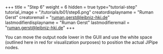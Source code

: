 +++
title = "Step 6"
weight = 6
hidden = true
type="tutorial-step"
tutorial_image = "/tutorials/b01/step6.png"
creatordisplayname = "Ruman Gerst"
creatoremail = "ruman.gerst@leibniz-hki.de"
lastmodifierdisplayname = "Ruman Gerst"
lastmodifieremail = "ruman.gerst@leibniz-hki.de"
+++

You can move the output node lower in the GUII and use the white space (outlined here in red for visualization purposes) to position the actual JIPipe nodes.